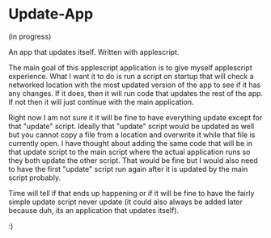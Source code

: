 # Update-App

(in progress)

An app that updates itself. Written with applescript.

The main goal of this applescript application is to give myself applescript experience. What I want it to do is run a script on startup that will check a networked location with the most updated version of the app to see if it has any changes. If it does, then it will run code that updates the rest of the app. If not then it will just continue with the main application.

Right now I am not sure it it will be fine to have everything update except for that "update" script. Ideally that "update" script would be updated as well but you cannot copy a file from a location and overwrite it while that file is currently open. I have thought about adding the same code that will be in that update script to the main script where the actual application runs so they both update the other script. That would be fine but I would also need to have the first "update" script run again after it is updated by the main script probably.

Time will tell if that ends up happening or if it will be fine to have the fairly simple update script never update (it could also always be added later because duh, its an application that updates itself).

:)
